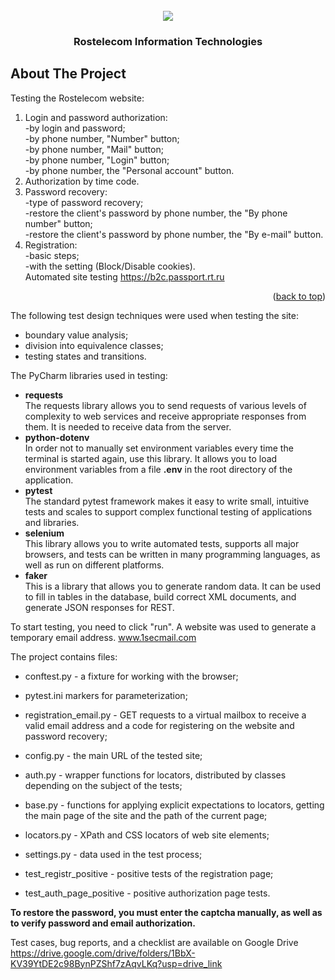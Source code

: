 <!-- PROJECT LOGO -->
<br />
<div id="header" align="center">
  <img src="https://s14.stc.yc.kpcdn.net/share/i/12/13143964/wr-960.webp" "Optional title"/>
</div>
  <h3 align="center">Rostelecom Information Technologies</h3>


<!-- ABOUT THE PROJECT -->
## About The Project


Testing the Rostelecom website: <br />
1) Login and password authorization: <br />
-by login and password;<br />
-by phone number, "Number" button;<br />
-by phone number, "Mail" button;<br />
-by phone number, "Login" button;<br />
-by phone number, the "Personal account" button.<br />
2) Authorization by time code.<br />
3) Password recovery:<br />
-type of password recovery;<br />
-restore the client's password by phone number, the "By phone number" button;<br />
-restore the client's password by phone number, the "By e-mail" button.<br />
4) Registration:<br />
-basic steps;<br />
-with the setting (Block/Disable cookies).<br />
Automated site testing https://b2c.passport.rt.ru 

<p align="right">(<a href="#readme-top">back to top</a>)</p>

The following test design techniques were used when testing the site:

* boundary value analysis;
* division into equivalence classes;
* testing states and transitions.


The PyCharm libraries used in testing:

* __requests__ <br />
The requests library allows you to send requests of various levels of complexity to web services and receive appropriate responses from them. It is needed to receive data from the server.
* __python-dotenv__ <br />
In order not to manually set environment variables every time the terminal is started again, use this library. It allows you to load environment variables from a file **.env** in the root directory of the application.
* __pytest__ <br />
The standard pytest framework makes it easy to write small, intuitive tests and scales to support complex functional testing of applications and libraries.
* __selenium__ <br />
This library allows you to write automated tests, supports all major browsers, and tests can be written in many programming languages, as well as run on different platforms.
* __faker__ <br />
This is a library that allows you to generate random data. It can be used to fill in tables in the database, build correct XML documents, and generate JSON responses for REST.

To start testing, you need to click "run".
A website was used to generate a temporary email address. www.1secmail.com

The project contains files:

* conftest.py - a fixture for working with the browser;

* pytest.ini markers for parameterization;

* registration_email.py - GET requests to a virtual mailbox to receive a valid email address and a code for registering on the website and password recovery;

* config.py - the main URL of the tested site;

* auth.py - wrapper functions for locators, distributed by classes depending on the subject of the tests;

* base.py - functions for applying explicit expectations to locators, getting the main page of the site and the path of the current page;

* locators.py - XPath and CSS locators of web site elements;

* settings.py - data used in the test process;

* test_registr_positive - positive tests of the registration page;

* test_auth_page_positive - positive authorization page tests.

**To restore the password, you must enter the captcha manually, as well as to verify password and email authorization.**



Test cases, bug reports, and a checklist are available on Google Drive https://drive.google.com/drive/folders/1BbX-KV39YtDE2c98BynPZShf7zAqvLKq?usp=drive_link















